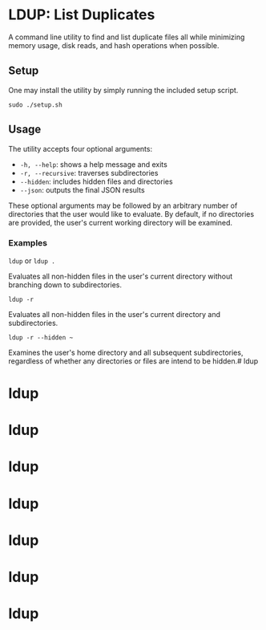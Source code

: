 # LDUP: List Duplicates

A command line utility to find and list duplicate files all while minimizing memory usage, disk reads, and hash operations when possible.

## Setup

One may install the utility by simply running the included setup script.

`sudo ./setup.sh`

## Usage

The utility accepts four optional arguments:

- `-h, --help`: shows a help message and exits
- `-r, --recursive`: traverses subdirectories
- `--hidden`: includes hidden files and directories
- `--json`: outputs the final JSON results

These optional arguments may be followed by an arbitrary number of directories that the user would like to evaluate. By default, if no directories are provided, the user's current working directory will be examined.

### Examples

`ldup` or `ldup .`

Evaluates all non-hidden files in the user's current directory without branching down to subdirectories.

`ldup -r`

Evaluates all non-hidden files in the user's current directory and subdirectories.

`ldup -r --hidden ~`

Examines the user's home directory and all subsequent subdirectories, regardless of whether any directories or files are intend to be hidden.# ldup
# ldup
# ldup
# ldup
# ldup
# ldup
# ldup
# ldup
